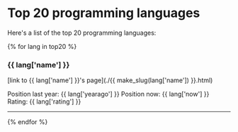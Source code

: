 # Top 20 programming languages

Here's a list of the top 20 programming languages:

{% for lang in top20 %}

### {{ lang['name'] }}

[link to {{ lang['name'] }}'s page](./{{ make_slug(lang['name']) }}.html)

Position last year: {{ lang['yearago'] }}
Position now: {{ lang['now'] }}
Rating: {{ lang['rating'] }}

---

{% endfor %}